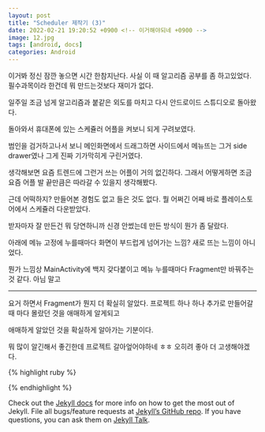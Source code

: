 ```yaml
---
layout: post
title: "Scheduler 제작기 (3)"
date: 2022-02-21 19:20:52 +0900 <!-- 이거해야되네 +0900 -->
image: 12.jpg
tags: [android, docs]
categories: Android
---
```


이거봐 정신 잠깐 놓으면 시간 한참지난다. 사실 이 때 알고리즘 공부를 좀 하고있었다. 필수과목이라 한건데 뭐 만드는것보다 재미가 없다.

일주일 조금 넘게 알고리즘과 붙같은 외도를 마치고 다시 안드로이드 스튜디오로 돌아왔다.

돌아와서 휴대폰에 있는 스케쥴러 어플을 켜보니 되게 구려보였다.

범인을 검거하고나서 보니 메인화면에서 드래그하면 사이드에서 메뉴뜨는 그거 side drawer였나 그게 진짜 기가막히게 구린거였다.

생각해보면 요즘 트렌드에 그런거 쓰는 어플이 거의 없긴하다. 그래서 어떻게하면 조금 요즘 어플 발 끝만큼은 따라갈 수 있을지 생각해봤다.

근데 어떡하지? 만들어본 경험도 없고 들은 것도 없다. 뭘 어쩌긴 어째 바로 플레이스토어에서 스케쥴러 다운받았다.

받자마자 잘 만든건 뭐 당연하니까 신경 안썼는데 만든 방식이 뭔가 좀 달랐다.

아래에 메뉴 고정에 누를때마다 화면이 부드럽게 넘어가는 느낌? 새로 뜨는 느낌이 아니었다.

뭔가 느낌상 MainActivity에 백지 갖다붙이고 메뉴 누를때마다 Fragment만 바꿔주는 것 같다. 아님 말고

---

요거 하면서 Fragment가 뭔지 더 확실히 알았다. 프로젝트 하나 하나 추가로 만들어갈 때 마다 몰랐던 것을 애매하게 알게되고

애매하게 알았던 것을 확실하게 알아가는 기분이다.

뭐 많이 알긴해서 좋긴한데 프로젝트 갈아엎어야하네 ㅎㅎ 오히려 좋아 더 고생해야겠다.

{% highlight ruby %}

{% endhighlight %}

Check out the [Jekyll docs][jekyll-docs] for more info on how to get the most out of Jekyll. File all bugs/feature requests at [Jekyll’s GitHub repo][jekyll-gh]. If you have questions, you can ask them on [Jekyll Talk][jekyll-talk].

[jekyll-docs]: https://jekyllrb.com/docs/home
[jekyll-gh]:   https://github.com/jekyll/jekyll
[jekyll-talk]: https://talk.jekyllrb.com/
